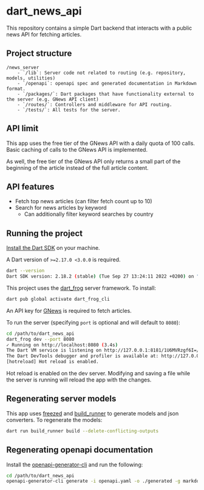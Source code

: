 # dart_news_api

This repository contains a simple Dart backend that interacts with a public news API for fetching articles.

## Project structure
```
/news_server
    - `/lib`: Server code not related to routing (e.g. repository, models, utilities)
    - `/openapi`: openapi spec and generated documentation in Markdown format.
    - `/packages/`: Dart packages that have functionality external to the server (e.g. GNews API client)
    - `/routes/`: Controllers and middleware for API routing.
    - `/tests/`: All tests for the server.
```

## API limit

This app uses the free tier of the GNews API with a daily quota of 100 calls. Basic caching of calls to the GNews API is implemented.

As well, the free tier of the GNews API only returns a small part of the beginning of the article instead of the full article content.

## API features

- Fetch top news articles (can filter fetch count up to 10)
- Search for news articles by keyword
    - Can additionally filter keyword searches by country

## Running the project

[Install the Dart SDK](https://dart.dev/get-dart) on your machine.

A Dart version of `>=2.17.0 <3.0.0` is required.

```bash
dart --version
Dart SDK version: 2.18.2 (stable) (Tue Sep 27 13:24:11 2022 +0200) on "macos_x64"
```

This project uses the [dart_frog](https://pub.dev/packages/dart_frog) server framework. To install:

```bash
dart pub global activate dart_frog_cli
```

An API key for [GNews](https://gnews.io) is required to fetch articles.

To run the server (specifying `port` is optional and will default to `8080`):

```bash
cd /path/to/dart_news_api
dart_frog dev --port 8080
✓ Running on http://localhost:8080 (3.4s)
The Dart VM service is listening on http://127.0.0.1:8181/1U6MVRzgf6I=/
The Dart DevTools debugger and profiler is available at: http://127.0.0.1:8181/1U6MVRzgf6I=/devtools/#/?uri=ws%3A%2F%2F127.0.0.1%3A8181%2F1U6MVRzgf6I%3D%2Fws
[hotreload] Hot reload is enabled.
```

Hot reload is enabled on the dev server. Modifying and saving a file while the server is running will reload the app with the changes.

## Regenerating server models

This app uses [freezed](https://pub.dev/packages/freezed) and [build_runner](https://pub.dev/packages/build_runner) to generate models and json converters. To regenerate the models:

```bash
dart run build_runner build --delete-conflicting-outputs
```

## Regenerating openapi documentation

Install the [openapi-generator-cli](https://github.com/OpenAPITools/openapi-generator-cli) and run the following:

```bash
cd /path/to/dart_news_api
openapi-generator-cli generate -i openapi.yaml -o ./generated -g markdown
```
